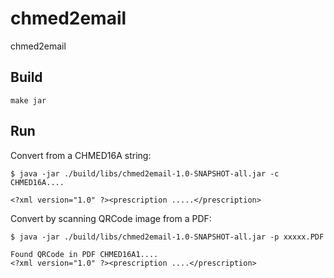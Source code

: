 # chmed2email
chmed2email

## Build

```
make jar
```

## Run

Convert from a CHMED16A string:

```
$ java -jar ./build/libs/chmed2email-1.0-SNAPSHOT-all.jar -c CHMED16A....

<?xml version="1.0" ?><prescription .....</prescription>
```

Convert by scanning QRCode image from a PDF:

```
$ java -jar ./build/libs/chmed2email-1.0-SNAPSHOT-all.jar -p xxxxx.PDF

Found QRCode in PDF CHMED16A1....
<?xml version="1.0" ?><prescription ....</prescription>
```
